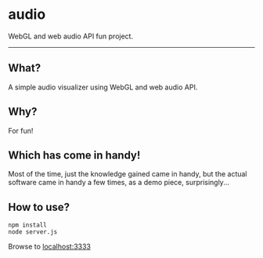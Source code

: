 audio
=====

WebGL and web audio API fun project.

---

## What?

A simple audio visualizer using WebGL and web audio API.


## Why?

For fun!

## Which has come in handy!

Most of the time, just the knowledge gained came in handy, but the actual software came in handy a few times, as a demo piece, surprisingly...


## How to use?
```
npm install
node server.js
```
Browse to [localhost:3333](localhost:3333)
